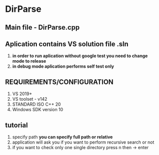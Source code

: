 # DirParse
## Main file - **DirParse.cpp**

## Aplication contains VS solution file .sln
1. **in order to run aplication without google test you need to change mode to release**
1. **in debug mode aplication performs self test only** 

## REQUIREMENTS/CONFIGURATION
1. VS 2019+
1. VS toolset - v142
1. STANDARD ISO C++ 20
1. Windows SDK version 10




## tutorial
1. specify path **you can specify full path or relative**
2. application will ask you if you want to perform recursive search or not 
3. if you want to check only one single directory press n      then -> enter
